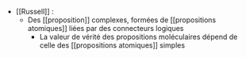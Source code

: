 - [[Russell]] :
	-  Des [[proposition]] complexes, formées de [[propositions atomiques]] liées par des connecteurs logiques
        - La valeur de vérité des propositions moléculaires dépend de celle des [[propositions atomiques]] simples